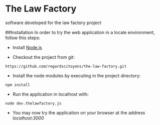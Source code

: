 The Law Factory
===============

software developed for the law factory project

##Installation
In order to try the web application in a locale environment, follow this steps:

* Install [Node.js](http://nodejs.org/)

* Checkout the project from git:
<pre><code>https://github.com/regardscitoyens/the-law-factory.git</code></pre>

* Install the node modules by executing in the project directory:
<pre><code>npm install</code></pre>

* Run the application in localhost with:
<pre><code>node dev.thelawfactory.js</code></pre> 

* You may now try the application on your browser at the address *localhost:3000*
